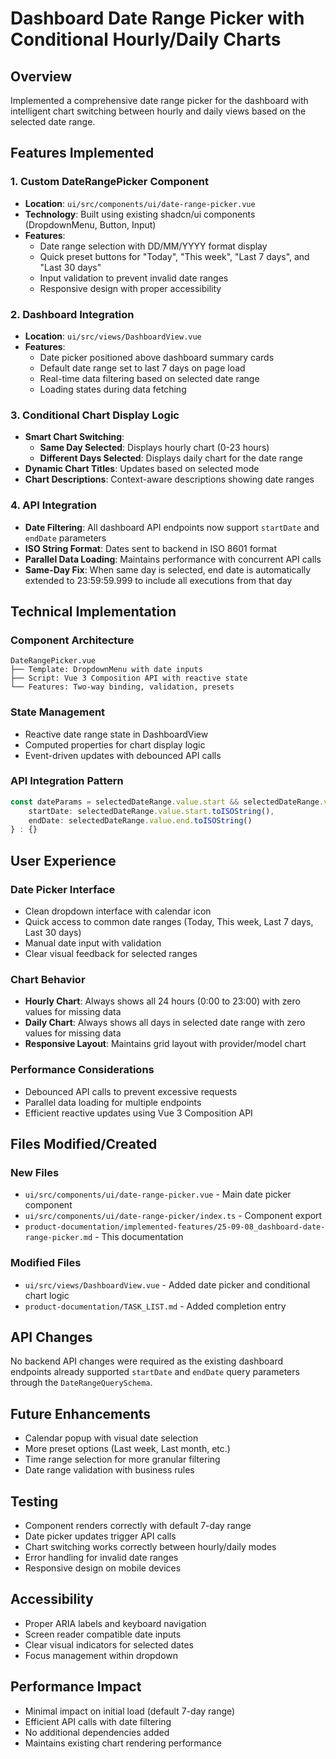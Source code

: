# Dashboard Date Range Picker with Conditional Hourly/Daily Charts

## Overview
Implemented a comprehensive date range picker for the dashboard with intelligent chart switching between hourly and daily views based on the selected date range.

## Features Implemented

### 1. Custom DateRangePicker Component
- **Location**: `ui/src/components/ui/date-range-picker.vue`
- **Technology**: Built using existing shadcn/ui components (DropdownMenu, Button, Input)
- **Features**:
  - Date range selection with DD/MM/YYYY format display
  - Quick preset buttons for "Today", "This week", "Last 7 days", and "Last 30 days"
  - Input validation to prevent invalid date ranges
  - Responsive design with proper accessibility

### 2. Dashboard Integration
- **Location**: `ui/src/views/DashboardView.vue`
- **Features**:
  - Date picker positioned above dashboard summary cards
  - Default date range set to last 7 days on page load
  - Real-time data filtering based on selected date range
  - Loading states during data fetching

### 3. Conditional Chart Display Logic
- **Smart Chart Switching**:
  - **Same Day Selected**: Displays hourly chart (0-23 hours)
  - **Different Days Selected**: Displays daily chart for the date range
- **Dynamic Chart Titles**: Updates based on selected mode
- **Chart Descriptions**: Context-aware descriptions showing date ranges

### 4. API Integration
- **Date Filtering**: All dashboard API endpoints now support `startDate` and `endDate` parameters
- **ISO String Format**: Dates sent to backend in ISO 8601 format
- **Parallel Data Loading**: Maintains performance with concurrent API calls
- **Same-Day Fix**: When same day is selected, end date is automatically extended to 23:59:59.999 to include all executions from that day

## Technical Implementation

### Component Architecture
```
DateRangePicker.vue
├── Template: DropdownMenu with date inputs
├── Script: Vue 3 Composition API with reactive state
└── Features: Two-way binding, validation, presets
```

### State Management
- Reactive date range state in DashboardView
- Computed properties for chart display logic
- Event-driven updates with debounced API calls

### API Integration Pattern
```typescript
const dateParams = selectedDateRange.value.start && selectedDateRange.value.end ? {
    startDate: selectedDateRange.value.start.toISOString(),
    endDate: selectedDateRange.value.end.toISOString()
} : {}
```

## User Experience

### Date Picker Interface
- Clean dropdown interface with calendar icon
- Quick access to common date ranges (Today, This week, Last 7 days, Last 30 days)
- Manual date input with validation
- Clear visual feedback for selected ranges

### Chart Behavior
- **Hourly Chart**: Always shows all 24 hours (0:00 to 23:00) with zero values for missing data
- **Daily Chart**: Always shows all days in selected date range with zero values for missing data
- **Responsive Layout**: Maintains grid layout with provider/model chart

### Performance Considerations
- Debounced API calls to prevent excessive requests
- Parallel data loading for multiple endpoints
- Efficient reactive updates using Vue 3 Composition API

## Files Modified/Created

### New Files
- `ui/src/components/ui/date-range-picker.vue` - Main date picker component
- `ui/src/components/ui/date-range-picker/index.ts` - Component export
- `product-documentation/implemented-features/25-09-08_dashboard-date-range-picker.md` - This documentation

### Modified Files
- `ui/src/views/DashboardView.vue` - Added date picker and conditional chart logic
- `product-documentation/TASK_LIST.md` - Added completion entry

## API Changes
No backend API changes were required as the existing dashboard endpoints already supported `startDate` and `endDate` query parameters through the `DateRangeQuerySchema`.

## Future Enhancements
- Calendar popup with visual date selection
- More preset options (Last week, Last month, etc.)
- Time range selection for more granular filtering
- Date range validation with business rules

## Testing
- Component renders correctly with default 7-day range
- Date picker updates trigger API calls
- Chart switching works correctly between hourly/daily modes
- Error handling for invalid date ranges
- Responsive design on mobile devices

## Accessibility
- Proper ARIA labels and keyboard navigation
- Screen reader compatible date inputs
- Clear visual indicators for selected dates
- Focus management within dropdown

## Performance Impact
- Minimal impact on initial load (default 7-day range)
- Efficient API calls with date filtering
- No additional dependencies added
- Maintains existing chart rendering performance
